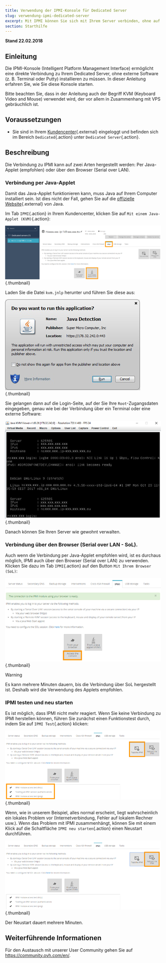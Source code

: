 ```yaml
---
title: Verwendung der IPMI-Konsole für Dedicated Server
slug: verwendung-ipmi-dedicated-server
excerpt: Mit IPMI können Sie sich mit Ihrem Server verbinden, ohne auf externe Software zurückgreifen zu müssen.
section: Starthilfe
---
```


**Stand 22.02.2018**

## Einleitung

Die IPMI-Konsole (Intelligent Platform Management Interface) ermöglicht eine direkte Verbindung zu Ihrem Dedicated Server, ohne externe Software (z. B. Terminal oder Putty) installieren zu müssen. In dieser Anleitung erfahren Sie, wie Sie diese Konsole starten.

Bitte beachten Sie, dass in der Anleitung auch der Begriff KVM (Keyboard Video and Mouse) verwendet wird, der vor allem in Zusammenhang mit VPS gebräuchlich ist.

## Voraussetzungen

- Sie sind in Ihrem [Kundencenter](https://www.ovh.com/auth/?action=gotomanager){.external} eingeloggt und befinden sich im Bereich `Dedicated`{.action} unter `Dedicated Server`{.action}.

## Beschreibung

Die Verbindung zu IPMI kann auf zwei Arten hergestellt werden: Per Java-Applet (empfohlen) oder über den Browser (Serial over LAN).

### Verbindung per Java-Applet

Damit das Java-Applet funktionieren kann, muss Java auf Ihrem Computer installiert sein. Ist dies nicht der Fall, gehen Sie auf die [offizielle Website](https://www.java.com/de/download/){.external} von Java.

Im Tab `IPMI`{.action} in Ihrem Kundencenter, klicken Sie auf `Mit einem Java-Applet (KVM)`{.action}:

![IPMI Java initiated](images/java_ipmi_initiate.png){.thumbnail}

Laden Sie die Datei `kvm.jnlp` herunter und führen Sie diese aus:

![IPMI Java opening](images/java_ipmi_activation.png){.thumbnail}

Sie gelangen dann auf die Login-Seite, auf der Sie Ihre `Root`-Zugangsdaten eingegeben, genau wie bei der Verbindung über ein Terminal oder eine externe Software:

![IPMI Java login](images/java_ipmi_login.png){.thumbnail}

Danach können Sie Ihren Server wie gewohnt verwalten.

### Verbindung über den Browser (Serial over LAN - SoL).

Auch wenn die Verbindung per Java-Applet empfohlen wird, ist es durchaus möglich, IPMI auch über den Browser (Serial over LAN) zu verwenden. Klicken Sie dazu im Tab `IPMI`{.action} auf den Button `Mit Ihrem Browser (SoL)`:

![IPMI SoL activation](images/sol_ipmi_activation.png){.thumbnail}

> [!warning]
>
> Es kann mehrere Minuten dauern, bis die Verbindung über SoL hergestellt ist. Deshalb wird die Verwendung des Applets empfohlen.
>

### IPMI testen und neu starten

Es ist möglich, dass IPMI nicht mehr reagiert. Wenn Sie keine Verbindung zu IPMI herstellen können, führen Sie zunächst einen Funktionstest durch, indem Sie auf `IPMI Test`{.action} klicken:

![IPMI test](images/ipmi_test.png){.thumbnail}

Wenn, wie in unserem Beispiel, alles normal erscheint, liegt wahrscheinlich ein lokales Problem vor (Internetverbindung, Fehler auf lokalem Rechner usw.). Wenn das Problem mit IPMI zusammenhängt, können Sie mit einem Klick auf die Schaltfläche `IPMI neu starten`{.action} einen Neustart durchführen.

![IPMI test](images/ipmi_reboot.png){.thumbnail}

Der Neustart dauert mehrere Minuten.

## Weiterführende Informationen

Für den Austausch mit unserer User Community gehen Sie auf <https://community.ovh.com/en/>.
